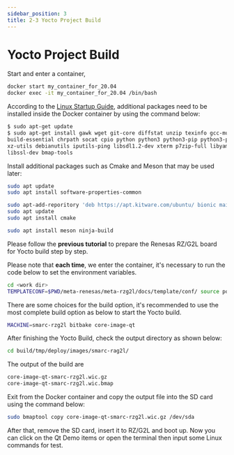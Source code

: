 ```yaml
---
sidebar_position: 3
title: 2-3 Yocto Project Build
---
```


# Yocto Project Build
Start and enter a container,
```bash
docker start my_container_for_20.04
docker exec -it my_container_for_20.04 /bin/bash
```

According to the [Linux Startup Guide](http://140.112.12.82/docu-moil-renesas/assets/files/LinuxStartUpGuide-v3.0.6-a054b3a83140c44a03d92433b163ee18.pdf), additional packages need to be installed inside the Docker container by using the command below:
```bash
$ sudo apt-get update
$ sudo apt-get install gawk wget git-core diffstat unzip texinfo gcc-multilib \
build-essential chrpath socat cpio python python3 python3-pip python3-pexpect \
xz-utils debianutils iputils-ping libsdl1.2-dev xterm p7zip-full libyaml-dev \
libssl-dev bmap-tools
```

Install additional packages such as Cmake and Meson that may be used later:
```bash
sudo apt update
sudo apt install software-properties-common

sudo apt-add-reporitory 'deb https://apt.kitware.com/ubuntu/ bionic main'
sudo apt update
sudo apt install cmake

sudo apt install meson ninja-build
```

Please follow the **previous tutorial** to prepare the Renesas RZ/G2L board for Yocto build step by step.

Please note that **each time**, we enter the container, it's necessary to run the code below to set the environment variables.
```bash
cd <work dir> 
TEMPLATECONF=$PWD/meta-renesas/meta-rzg2l/docs/template/conf/ source poky/oe-init-build-env build
```

There are some choices for the build option, it's recommended to use the most complete build option as below to start the Yocto build.
```bash
MACHINE=smarc-rzg2l bitbake core-image-qt
```

After finishing the Yocto Build, check the output directory as shown below:
```bash
cd build/tmp/deploy/images/smarc-rag2l/
```

The output of the build are
```bash
core-image-qt-smarc-rzg2l.wic.gz
core-image-qt-smarc-rzg2l.wic.bmap
```

Exit from the Docker container and copy the output file into the SD card using the command below:
```bash
sudo bmaptool copy core-image-qt-smarc-rzg2l.wic.gz /dev/sda
```

After that, remove the SD card, insert it to RZ/G2L and boot up. Now you can click on the Qt Demo items or open the terminal then input some Linux commands for test.



